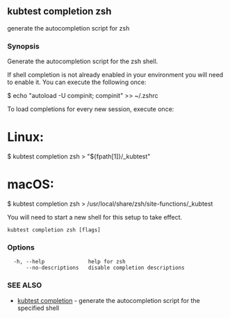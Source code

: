 ## kubtest completion zsh

generate the autocompletion script for zsh

### Synopsis


Generate the autocompletion script for the zsh shell.

If shell completion is not already enabled in your environment you will need
to enable it.  You can execute the following once:

$ echo "autoload -U compinit; compinit" >> ~/.zshrc

To load completions for every new session, execute once:
# Linux:
$ kubtest completion zsh > "${fpath[1]}/_kubtest"
# macOS:
$ kubtest completion zsh > /usr/local/share/zsh/site-functions/_kubtest

You will need to start a new shell for this setup to take effect.


```
kubtest completion zsh [flags]
```

### Options

```
  -h, --help              help for zsh
      --no-descriptions   disable completion descriptions
```

### SEE ALSO

* [kubtest completion](kubtest_completion.md)	 - generate the autocompletion script for the specified shell

